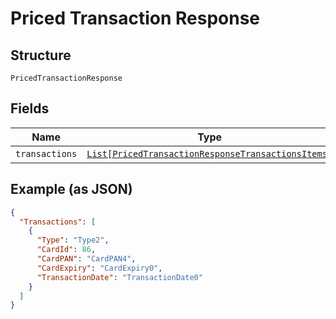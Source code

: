 
# Priced Transaction Response

## Structure

`PricedTransactionResponse`

## Fields

| Name | Type | Tags | Description |
|  --- | --- | --- | --- |
| `transactions` | [`List[PricedTransactionResponseTransactionsItems]`](../../doc/models/priced-transaction-response-transactions-items.md) | Optional | - |

## Example (as JSON)

```json
{
  "Transactions": [
    {
      "Type": "Type2",
      "CardId": 86,
      "CardPAN": "CardPAN4",
      "CardExpiry": "CardExpiry0",
      "TransactionDate": "TransactionDate0"
    }
  ]
}
```

